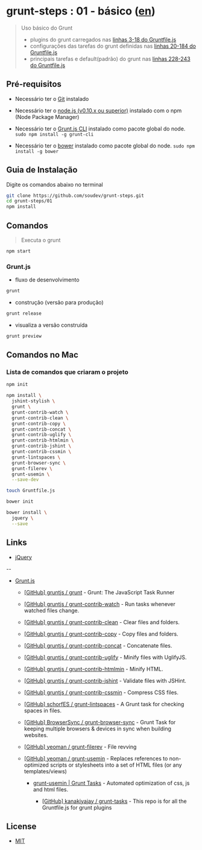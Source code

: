 # grunt-steps : 01 - básico ([en](README.md))

> Uso básico do Grunt
> - plugins do grunt carregados nas [linhas 3-18 do Gruntfile.js](Gruntfile.js#L3-L18)
> - configurações das tarefas do grunt definidas nas [linhas 20-184 do Gruntfile.js](Gruntfile.js#L20-L184)
> - principais tarefas e default(padrão) do grunt nas [linhas 228-243 do Gruntfile.js](Gruntfile.js#L228-L243)


## Pré-requisitos

* Necessário ter o [Git](http://git-scm.com/) instalado

* Necessário ter o [node.js (v0.10.x ou superior)](http://nodejs.org/) instalado com o npm (Node Package Manager)

* Necessário ter o [Grunt.js CLI](http://gruntjs.com/getting-started#installing-the-cli) instalado como pacote global do node. `sudo npm install -g grunt-cli`

* Necessário ter o [bower](http://bower.io/) instalado como pacote global do node. `sudo npm install -g bower`


## Guia de Instalação

Digite os comandos abaixo no terminal

```bash
git clone https://github.com/soudev/grunt-steps.git
cd grunt-steps/01
npm install
```


## Comandos

> Executa o grunt

```bash
npm start
```

### Grunt.js

* fluxo de desenvolvimento

```bash
grunt
```

* construção (versão para produção)

```bash
grunt release
```

* visualiza a versão construída

```bash
grunt preview
```


## Comandos no Mac

### Lista de comandos que criaram o projeto

```bash
npm init

npm install \
  jshint-stylish \
  grunt \
  grunt-contrib-watch \
  grunt-contrib-clean \
  grunt-contrib-copy \
  grunt-contrib-concat \
  grunt-contrib-uglify \
  grunt-contrib-htmlmin \
  grunt-contrib-jshint \
  grunt-contrib-cssmin \
  grunt-lintspaces \
  grunt-browser-sync \
  grunt-filerev \
  grunt-usemin \
  --save-dev

touch Gruntfile.js

bower init

bower install \
  jquery \
  --save
```


## Links

* [jQuery](https://jquery.com/)

--

* [Grunt.js](http://gruntjs.com/)

  * [[GitHub] gruntjs / grunt](https://github.com/gruntjs/grunt) - Grunt: The JavaScript Task Runner

  * [[GitHub] gruntjs / grunt-contrib-watch](https://github.com/gruntjs/grunt-contrib-watch) - Run tasks whenever watched files change.

  * [[GitHub] gruntjs / grunt-contrib-clean](https://github.com/gruntjs/grunt-contrib-clean) - Clear files and folders.

  * [[GitHub] gruntjs / grunt-contrib-copy](https://github.com/gruntjs/grunt-contrib-copy) - Copy files and folders.

  * [[GitHub] gruntjs / grunt-contrib-concat](https://github.com/gruntjs/grunt-contrib-concat) - Concatenate files.

  * [[GitHub] gruntjs / grunt-contrib-uglify](https://github.com/gruntjs/grunt-contrib-uglify) - Minify files with UglifyJS.

  * [[GitHub] gruntjs / grunt-contrib-htmlmin](https://github.com/gruntjs/grunt-contrib-htmlmin) - Minify HTML.

  * [[GitHub] gruntjs / grunt-contrib-jshint](https://github.com/gruntjs/grunt-contrib-jshint) - Validate files with JSHint.

  * [[GitHub] gruntjs / grunt-contrib-cssmin](https://github.com/gruntjs/grunt-contrib-cssmin) - Compress CSS files.

  * [[GitHub] schorfES / grunt-lintspaces](https://github.com/schorfES/grunt-lintspaces) - A Grunt task for checking spaces in files.

  * [[GitHub] BrowserSync / grunt-browser-sync](https://github.com/BrowserSync/grunt-browser-sync) - Grunt Task for keeping multiple browsers & devices in sync when building websites.

  * [[GitHub] yeoman / grunt-filerev](https://github.com/yeoman/grunt-filerev) - File revving

  * [[GitHub] yeoman / grunt-usemin](https://github.com/yeoman/grunt-usemin) - Replaces references to non-optimized scripts or stylesheets into a set of HTML files (or any templates/views)

    * [grunt-usemin | Grunt Tasks](http://grunt-tasks.com/grunt-usemin/) - Automated optimization of css, js and html files.

      * [[GitHub] kanakiyajay / grunt-tasks](https://github.com/kanakiyajay/grunt-tasks) - This repo is for all the Gruntfile.js for grunt plugins


## License

- [MIT](../LICENSE)
